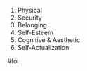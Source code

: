 1. Physical
2. Security
3. Belonging
4. Self-Esteem
5. Cognitive & Aesthetic
6. Self-Actualization

#foi

